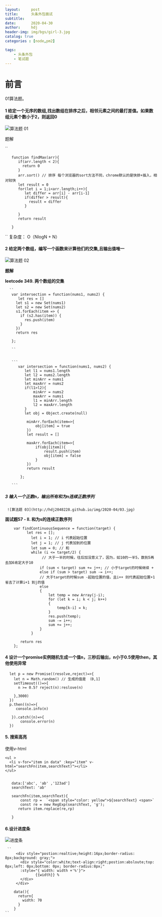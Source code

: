 ```yaml
---
layout:     post
title:      头条外包面试
subtitle:   
date:       2020-04-30
author:     hdj
header-img: img/bgs/girl-3.jpg
catalog: true
categories : [node,pm2]

tags:
    - 头条外包
    - 笔试题
---
```



# 前言

  01算法题。 

#### 1 给定一个无序的数组,找出数组在排序之后，相邻元素之间的最打差值。如果数组元素个数小于2，则返回0
   
   ![算法题 01](http://hdj2048228.github.io/img/2020-04/01.jpg)
   
   题解
    
   ``
       
       function findMax(arr){
          if(arr.length < 2){
            return 0
          }
          arr.sort() // 排序 每个浏览器的sort方法不同，chrome默认的是快排+插入，相对较快
          let result = 0
          for(let i = 1;i<arr.length;i++){
             let differ = arr[i] - arr[i-1]
             if(differ > result){
               result = differ
             }
         
          }
          return result
       
       }
   
   ``
   复杂度： O（NlogN + N）
           
       
#### 2 给定两个数组，编写一个函数来计算他们的交集,且输出值唯一

   ![算法题 02](http://hdj2048228.github.io/img/2020-04/02.jpg)
   
  **题解** 
   
   **leetcode 349. 两个数组的交集**

       
      `` 
       var intersection = function(nums1, nums2) {
          let res = []
         let s1 = new Set(nums1)
         let s2 = new Set(nums2)
         s1.forEach(item => {
           if (s2.has(item)) {
             res.push(item)
           }
         })
         return res
       
       };
       
       ``
  
       
       ```
          var intersection = function(nums1, nums2) {
             let l1 = nums1.length
             let l2 = nums2.length
             let minArr = nums1
             let maxArr = nums2
             if(l1>l2){
                 minArr = nums2
                 maxArr = nums1
                 l1 = minArr.length
                 l2 = maxArr.length
             }
             let obj = Object.create(null)
          
              minArr.forEach(item=>{
                  obj[item] = true
              }) 
              let result = []
          
              maxArr.forEach(item=>{
                  if(obj[item]){
                      result.push(item)
                      obj[item] = false
                  }
              })
              return result
          
           };
           
       ```

   
    
#####  3 输入一个正数n，输出所有和为n连续正数序列
     ![算法题 03](http://hdj2048228.github.io/img/2020-04/03.jpg)

  
  **面试题57 - II. 和为s的连续正数序列**
  
  
        var findContinuousSequence = function(target) {
              let res = [];
                let i = 1; // i 代表起始位置
                let j = 1; // j 代表加到的位置
                let sum = 0; // 和
                while (i <= target/2) { 
                     // 大于一半的时候，往后加没意义了，因为，如10的一半5，数到5再去加6肯定大于10
                    if (sum < target) sum += j++; // 小于target的时候继续 +
                    else if (sum > target) sum -= i++; 
                    // 大于target的时候sum -起始位置的值，且i++ 则代表起始位置+1省去了计算i+1 到j的值
                    else
                    {
                        let temp = new Array(j-i);
                        for (let k = i; k < j; k++)
                        {
                            temp[k-i] = k;
                        }
                        res.push(temp);
                        sum -= i++;
                        sum += j++;
                    }
                }
           
           return res
        };
  
    
#### 4 设计一个promise实例随机生成一个值n，三秒后输出，n小于0.5使用then，其他使用异常

      let p = new Promise((resolve,reject)=>{
        let n = Math.random() // 生成的值是 （0,1]
        setTimeout(()=>{
          n >= 0.5? reject(n):reslove(n)
        
        },3000)
      })
      p.then((n)=>{
         console.info(n)
      
       }).catch((n)=>{
           console.error(n)
      })
    
      
#### 5. 搜索高亮

  使用v-html
    
    <ul >
      <li v-for="item in data" :key="item" v-html="searchFn(item,searchText)"></li>
    </ul>  
   
   
       data:['abc', 'ab' ,'123ad']
       searchText: 'ab'
       
       searchFn(item,searchText){
           const rp =  `<span style="color: yellow">${searchText} <span>`
           const re = new RegExp(searchText, 'g');
          return item.replace(re,rp)
      
       }
   
#### 6.设计进度条  
    
   ![进度条](http://hdj2048228.github.io/img/2020-04/04.jpg)
     
     
     ``
         <div style="postion:realtive;height:16px;border-radius: 8px;background: gray;">
           <div style="color:white;text-align:right;postion:absloute;top: 0px;left: 0px;bottom: 0px; border-radius:8px;" 
           :style="{ width: width +'%'}">
                  {{width}} %
           </div>
         </div>
                                                    
        data(){
          return{
            width: 70
          } 
        }
    ``



